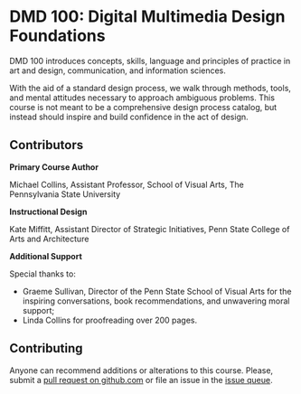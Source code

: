 # DMD 100: Digital Multimedia Design Foundations

DMD 100 introduces concepts, skills, language and principles of practice in art and design, communication, and information sciences.

With the aid of a standard design process, we walk through methods, tools, and mental attitudes necessary to approach ambiguous problems. This course is not meant to be a comprehensive design process catalog, but instead should inspire and build confidence in the act of design.

## Contributors

**Primary Course Author**

Michael Collins, Assistant Professor, School of Visual Arts, The Pennsylvania State University

**Instructional Design**

Kate Miffitt, Assistant Director of Strategic Initiatives, Penn State College of Arts and Architecture

**Additional Support**

Special thanks to:

- Graeme Sullivan, Director of the Penn State School of Visual Arts for the inspiring conversations, book recommendations, and unwavering moral support;
- Linda Collins for proofreading over 200 pages.

## Contributing
Anyone can recommend additions or alterations to this course. Please, submit a [pull request on github.com](https://github.com/dmd-program/dmd-100-sp17) or file an issue in the [issue queue](https://github.com/dmd-program/dmd-100-sp17/issues).